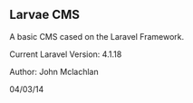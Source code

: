 ## Larvae CMS

A basic CMS cased on the Laravel Framework.

Current Laravel Version: 4.1.18

Author: John Mclachlan

04/03/14